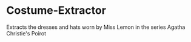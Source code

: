 # Costume-Extractor
Extracts the dresses and hats worn by Miss Lemon in the series Agatha Christie's Poirot
